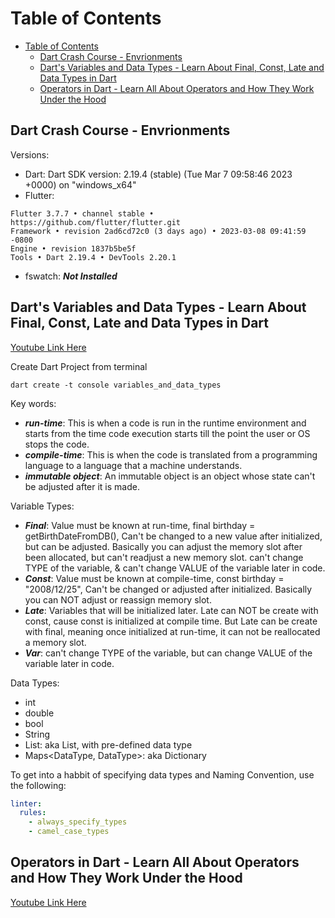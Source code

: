 # Table of Contents

- [Table of Contents](#table-of-contents)
  - [Dart Crash Course - Envrionments](#dart-crash-course---envrionments)
  - [Dart's Variables and Data Types - Learn About Final, Const, Late and Data Types in Dart](#darts-variables-and-data-types---learn-about-final-const-late-and-data-types-in-dart)
  - [Operators in Dart - Learn All About Operators and How They Work Under the Hood](#operators-in-dart---learn-all-about-operators-and-how-they-work-under-the-hood)

## Dart Crash Course - Envrionments

Versions:

- Dart: Dart SDK version: 2.19.4 (stable) (Tue Mar 7 09:58:46 2023 +0000) on "windows_x64"
- Flutter:

```terminal
Flutter 3.7.7 • channel stable • https://github.com/flutter/flutter.git
Framework • revision 2ad6cd72c0 (3 days ago) • 2023-03-08 09:41:59 -0800
Engine • revision 1837b5be5f
Tools • Dart 2.19.4 • DevTools 2.20.1
```

- fswatch: ***Not Installed***

## Dart's Variables and Data Types - Learn About Final, Const, Late and Data Types in Dart

[Youtube Link Here](<https://www.youtube.com/watch?v=uZELNjhtoPk&list=PL6yRaaP0WPkVLSOchfoIA0ZXySz4eSYV2&index=3&ab_channel=VandadNahavandipoor>)

Create Dart Project from terminal

```terminal
dart create -t console variables_and_data_types
```

Key words:

- ***run-time***: This is when a code is run in the runtime environment and starts from the time code execution starts till the point the user or OS stops the code.
- ***compile-time***: This is when the code is translated from a programming language to a language that a machine understands.
- ***immutable object***: An immutable object is an object whose state can't be adjusted after it is made.

Variable Types:

- ***Final***: Value must be known at run-time, final birthday = getBirthDateFromDB(), Can't be changed to a new value after initialized, but can be adjusted. Basically you can adjust the memory slot after been allocated, but can't readjust a new memory slot. can't change TYPE of the variable, & can't change VALUE of the variable later in code.
- ***Const***: Value must be known at compile-time, const birthday  = "2008/12/25", Can't be changed or adjusted after initialized. Basically you can NOT adjust or reassign memory slot.
- ***Late***:  Variables that will be initialized later. Late can NOT be create with const, cause const is initialized at compile time. But Late can be create with final, meaning once initialized at run-time, it can not be reallocated a memory slot.
- ***Var***: can't change TYPE of the variable, but can change VALUE of the variable later in code.

Data Types:

- int
- double
- bool
- String
- List<DataType>: aka List, with pre-defined data type
- Maps<DataType, DataType>: aka Dictionary

To get into a habbit of specifying data types and Naming Convention, use the following:

```yaml
linter:
  rules:
    - always_specify_types
    - camel_case_types
```

## Operators in Dart - Learn All About Operators and How They Work Under the Hood

[Youtube Link Here](https://www.youtube.com/watch?v=R75slm233ks&list=PL6yRaaP0WPkVLSOchfoIA0ZXySz4eSYV2&index=4&ab_channel=VandadNahavandipoor)

